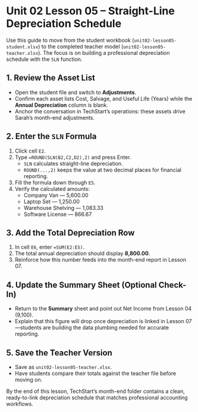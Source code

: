 # Unit 02 Lesson 05 – Straight-Line Depreciation Schedule

Use this guide to move from the student workbook (`unit02-lesson05-student.xlsx`) to the completed teacher model (`unit02-lesson05-teacher.xlsx`). The focus is on building a professional depreciation schedule with the `SLN` function.

## 1. Review the Asset List

- Open the student file and switch to **Adjustments**.
- Confirm each asset lists Cost, Salvage, and Useful Life (Years) while the **Annual Depreciation** column is blank.
- Anchor the conversation in TechStart’s operations: these assets drive Sarah’s month-end adjustments.

## 2. Enter the `SLN` Formula

1. Click cell `E2`.
2. Type `=ROUND(SLN(B2,C2,D2),2)` and press Enter.
   - `SLN` calculates straight-line depreciation.
   - `ROUND(...,2)` keeps the value at two decimal places for financial reporting.
3. Fill the formula down through `E5`.
4. Verify the calculated amounts:
   - Company Van — 5,600.00
   - Laptop Set — 1,250.00
   - Warehouse Shelving — 1,083.33
   - Software License — 866.67

## 3. Add the Total Depreciation Row

1. In cell `E6`, enter `=SUM(E2:E5)`.
2. The total annual depreciation should display **8,800.00**.
3. Reinforce how this number feeds into the month-end report in Lesson 07.

## 4. Update the Summary Sheet (Optional Check-In)

- Return to the **Summary** sheet and point out Net Income from Lesson 04 (9,100).
- Explain that this figure will drop once depreciation is linked in Lesson 07—students are building the data plumbing needed for accurate reporting.

## 5. Save the Teacher Version

- Save as `unit02-lesson05-teacher.xlsx`.
- Have students compare their totals against the teacher file before moving on.

By the end of this lesson, TechStart’s month-end folder contains a clean, ready-to-link depreciation schedule that matches professional accounting workflows.
